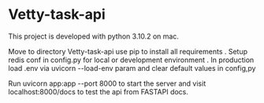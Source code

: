 # Vetty-task-api

This project is developed with python 3.10.2 on mac.

Move to directory Vetty-task-api
use pip to install all requirements .
Setup redis conf in config.py for local or development environment .
In production load .env via uvicorn --load-env param and clear default values in config,py

Run 
uvicorn app:app --port 8000
to start the server and visit localhost:8000/docs to test the api from FASTAPI docs.
